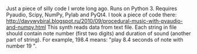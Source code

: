 Just a piece of silly code I wrote long ago. Runs on Python 3. Requires Pyaudio, Scipy, NumPy, Pylab and PyQt4.
I took a piece of code there: http://davywybiral.blogspot.ru/2010/09/procedural-music-with-pyaudio-and-numpy.html
This synth reads data from text file. Each string in file should contain note number (first two digits) and duration of sound (another part of string). For example, 198.4 means: "play 8.4 seconds of note with number 19 ".
